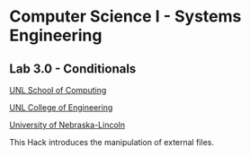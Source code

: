 # Computer Science I - Systems Engineering
## Lab 3.0 - Conditionals

[UNL School of Computing](https://computing.unl.edu)

[UNL College of Engineering](https://engineering.unl.edu/)

[University of Nebraska-Lincoln](https://unl.edu)


This Hack introduces the manipulation of external files.

